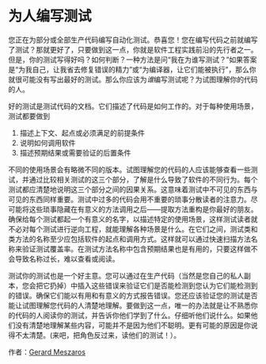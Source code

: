 # 为人编写测试

您正在为部分或全部生产代码编写自动化测试。恭喜您！您在编写代码之前就编写了测试？那就更好了，只要做到这一点，你就是软件工程实践前沿的先行者之一。但是，你的测试写得好吗？如何判断？一种方法是问“我在为谁写测试？”如果答案是“为我自己，让我省去修复错误的精力”或“为编译器，让它们能被执行”，那么你就很可能没有写出最好的测试。那么你应该为*谁*编写测试呢？为试图理解你的代码的人。

好的测试是测试代码的文档。它们描述了代码是如何工作的。对于每种使用场景，测试都要做到

1. 描述上下文、起点或必须满足的前提条件
2. 说明如何调用软件
3. 描述预期结果或需要验证的后置条件

不同的使用场景会有略微不同的版本。试图理解您的代码的人应该能够查看一些测试，并通过比较相关测试的这三个部分，了解是什么导致了软件的不同行为。每个测试都应清楚地说明这三个部分之间的因果关系。这意味着测试中不可见的东西与可见的东西同样重要。测试中过多的代码会用不重要的琐事分散读者的注意力。尽可能将这些琐事隐藏在有意义的方法调用之后——提取方法重构是你最好的朋友。确保给每个测试都起一个有意义的名字，以描述特定的使用场景，这样测试读者就不必对每个测试进行逆向工程，就能理解各种场景是什么。在它们之间，测试类和类方法的名称至少应包括软件的起点和调用方式。这样就可以通过快速扫描方法名称来验证测试覆盖率。在测试方法名称中包含预期结果也是有用的，只要这样做不会导致名称过长，难以查看或阅读。

测试你的测试也是一个好主意。您可以通过在生产代码（当然是您自己的私人副本，您会把它扔掉）中插入这些错误来验证它们是否能检测到您认为它们能检测到的错误。确保它们能以有用和有意义的方式报告错误。您还应该验证您的测试是否能让试图理解您代码的人清楚地理解。要做到这一点，唯一的办法就是让不熟悉你的代码的人阅读你的测试，并告诉你他们学到了什么。仔细听他们说什么。如果他们没有清楚地理解某些内容，可能并不是因为他们不聪明。更有可能的原因是你说得不太清楚。(来吧，把角色反过来，读他们的测试！）。

作者：[Gerard Meszaros](http://programmer.97things.oreilly.com/wiki/index.php/Gerard_Meszaros)